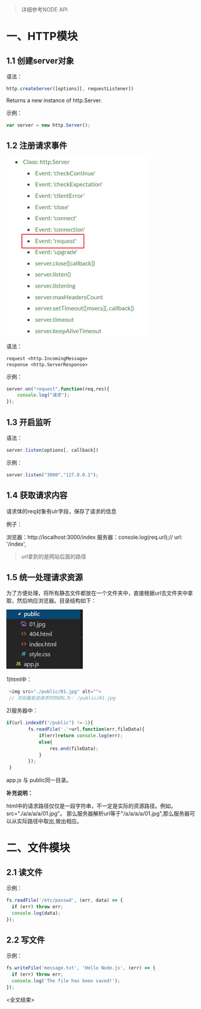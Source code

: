 
>详细参考NODE API
>
# 一、HTTP模块

## 1.1 创建server对象

语法：
```js
http.createServer([options][, requestListener])
```
Returns a new instance of http.Server.

示例：
```js
var server = new http.Server();
```
## 1.2 注册请求事件

![server](.\img\server.png)

语法：

```
request <http.IncomingMessage>
response <http.ServerResponse>
```

示例：

```js
server.on("request",function(req,res){
    console.log("请求");
});
```

## 1.3 开启监听

语法：

```js
server.listen(options[, callback])
```

示例：

```js
server.listen("3000","127.0.0.1");
```

## 1.4 获取请求内容

请求体的req对象有ulr字段，保存了请求的信息

例子：

浏览器：http://localhost:3000/index
服务器：console.log(req.url);// url: '/index',
> url拿到的是网站后面的路径

## 1.5 统一处理请求资源

为了方便处理，将所有静态文件都放在一个文件夹中，直接根据url去文件夹中拿取，然后响应浏览器。目录结构如下：

![public](.\img\public.png)


1)html中：

```js
 <img src="./public/01.jpg" alt="">
 // 浏览器发送请求时的URL为： /public/01.jpg
```

2)服务器中：

```js
if(url.indexOf("/public") !=-1){
        fs.readFile('.'+url,function(err,fileData){
            if(err)return console.log(err);
            else{
                res.end(fileData);
            }
        });
 }
```

app.js 与 public同一目录。


**补充说明：**

html中的请求路径仅仅是一段字符串，不一定是实际的资源路径。例如，src="./a/a/a/a/01.jpg"。
那么服务器解析url等于"/a/a/a/a/01.jpg",那么服务器可以从实际路径中取出,做出相应。

# 二、文件模块

## 2.1 读文件

示例：

```js
fs.readFile('/etc/passwd', (err, data) => {
  if (err) throw err;
  console.log(data);
});
```

## 2.2 写文件

示例：

```js
fs.writeFile('message.txt', 'Hello Node.js', (err) => {
  if (err) throw err;
  console.log('The file has been saved!');
});
```



<全文结束>





